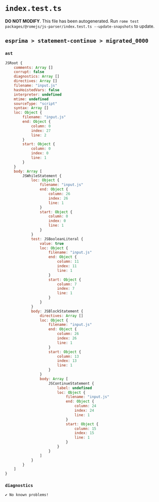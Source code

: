 # `index.test.ts`

**DO NOT MODIFY**. This file has been autogenerated. Run `rome test packages/@romejs/js-parser/index.test.ts --update-snapshots` to update.

## `esprima > statement-continue > migrated_0000`

### `ast`

```javascript
JSRoot {
	comments: Array []
	corrupt: false
	diagnostics: Array []
	directives: Array []
	filename: "input.js"
	hasHoistedVars: false
	interpreter: undefined
	mtime: undefined
	sourceType: "script"
	syntax: Array []
	loc: Object {
		filename: "input.js"
		end: Object {
			column: 0
			index: 27
			line: 2
		}
		start: Object {
			column: 0
			index: 0
			line: 1
		}
	}
	body: Array [
		JSWhileStatement {
			loc: Object {
				filename: "input.js"
				end: Object {
					column: 26
					index: 26
					line: 1
				}
				start: Object {
					column: 0
					index: 0
					line: 1
				}
			}
			test: JSBooleanLiteral {
				value: true
				loc: Object {
					filename: "input.js"
					end: Object {
						column: 11
						index: 11
						line: 1
					}
					start: Object {
						column: 7
						index: 7
						line: 1
					}
				}
			}
			body: JSBlockStatement {
				directives: Array []
				loc: Object {
					filename: "input.js"
					end: Object {
						column: 26
						index: 26
						line: 1
					}
					start: Object {
						column: 13
						index: 13
						line: 1
					}
				}
				body: Array [
					JSContinueStatement {
						label: undefined
						loc: Object {
							filename: "input.js"
							end: Object {
								column: 24
								index: 24
								line: 1
							}
							start: Object {
								column: 15
								index: 15
								line: 1
							}
						}
					}
				]
			}
		}
	]
}
```

### `diagnostics`

```
✔ No known problems!

```
